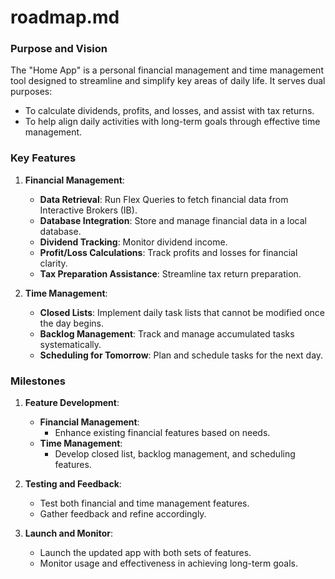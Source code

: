 # roadmap.md

### Purpose and Vision
The "Home App" is a personal financial management and time management tool designed to streamline and simplify key areas of daily life. It serves dual purposes:
- To calculate dividends, profits, and losses, and assist with tax returns.
- To help align daily activities with long-term goals through effective time management.

### Key Features

1. **Financial Management**:
   - **Data Retrieval**: Run Flex Queries to fetch financial data from Interactive Brokers (IB).
   - **Database Integration**: Store and manage financial data in a local database.
   - **Dividend Tracking**: Monitor dividend income.
   - **Profit/Loss Calculations**: Track profits and losses for financial clarity.
   - **Tax Preparation Assistance**: Streamline tax return preparation.

2. **Time Management**:
   - **Closed Lists**: Implement daily task lists that cannot be modified once the day begins.
   - **Backlog Management**: Track and manage accumulated tasks systematically.
   - **Scheduling for Tomorrow**: Plan and schedule tasks for the next day.

### Milestones

1. **Feature Development**:
   - **Financial Management**:
     - Enhance existing financial features based on needs.
   - **Time Management**:
     - Develop closed list, backlog management, and scheduling features.

2. **Testing and Feedback**:
   - Test both financial and time management features.
   - Gather feedback and refine accordingly.

3. **Launch and Monitor**:
   - Launch the updated app with both sets of features.
   - Monitor usage and effectiveness in achieving long-term goals.

